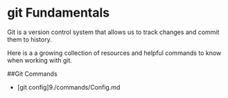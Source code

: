 # git Fundamentals

Git is a version control system that allows us to track changes and commit them to history.

Here is a a growing collection of resources and helpful commands to know when working with git. 

##Git Commands
- [git config]9./commands/Config.md

